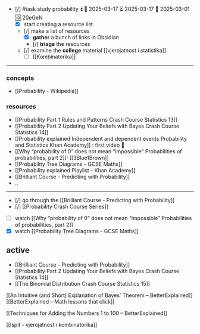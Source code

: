 
- [/] #task study probability ⏫ 🛫 2025-03-17 ⏳ 2025-03-17 📅 2025-03-01 🆔 20eGeN
	- [x] start creating a resource list 
	- [/] make a list of resources
		- [x] **gather** a bunch of links in Obsidian
		- [/] **triage** the resources
	- [/] examine the **college** material [[vjerojatnost i statistika]]
		- [ ] [[Kombinatorika]]
___
### **concepts**
- [[Probability - Wikipedia]]

### resources

- [[Probability Part 1 Rules and Patterns Crash Course Statistics 13]]
- [[Probability Part 2 Updating Your Beliefs with Bayes Crash Course Statistics 14]]
- [[Probability explained  Independent and dependent events  Probability and Statistics  Khan Academy]] : first video 📼
- [[Why “probability of 0” does not mean “impossible”  Probabilities of probabilities, part 2]]: [[3Blue1Brown]] 
- [[Probability Tree Diagrams - GCSE Maths]]
- [[Probability explained Playlist - Khan Academy]]
- [[Brilliant Course - Predicting with Probability]]
- ..
___
- [/] go through the [[Brilliant Course - Predicting with Probability]]
- [/] [[Probability Crash Course Series]]
- [ ] watch [[Why “probability of 0” does not mean “impossible”  Probabilities of probabilities, part 2]]
- [x] watch [[Probability Tree Diagrams - GCSE Maths]]

## **active**

- [[Brilliant Course - Predicting with Probability]]
- [[Probability Part 2 Updating Your Beliefs with Bayes Crash Course Statistics 14]]
- [[The Binomial Distribution Crash Course Statistics 15]]

[[An Intuitive (and Short) Explanation of Bayes’ Theorem – BetterExplained]]
[[BetterExplained – Math lessons that click]]

[[Techniques for Adding the Numbers 1 to 100 – BetterExplained]]

[[Ispit - vjerojatnost i kombinatorika]]
